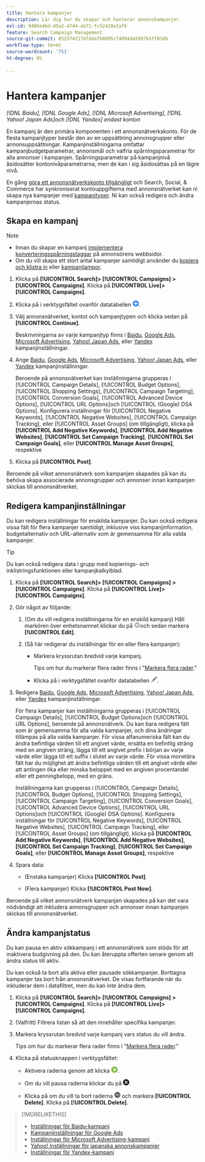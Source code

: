 ```yaml
---
title: Hantera kampanjer
description: Lär dig hur du skapar och hanterar annonskampanjer.
exl-id: 9406e4bd-d5a2-4744-ab71-fc52428e3af6
feature: Search Campaign Management
source-git-commit: 052574217d7ddafb8895c74094da5997b5ff83db
workflow-type: tm+mt
source-wordcount: '751'
ht-degree: 0%

---
```


# Hantera kampanjer

*[!DNL Baidu], [!DNL Google Ads], [!DNL Microsoft Advertising], [!DNL Yahoo! Japan Ads]och [!DNL Yandex] endast konton*

En kampanj är den primära komponenten i ett annonsnätverkskonto. För de flesta kampanjtyper består den av en uppsättning annonsgrupper eller annonsuppsättningar. Kampanjinställningarna omfattar kampanjbudgetparametrar, annonsmål och valfria spårningsparametrar för alla annonser i kampanjen. Spårningsparametrar på kampanjnivå åsidosätter kontonivåparametrarna, men de kan i sig åsidosättas på en lägre nivå.

En gång [göra ett annonsnätverkskonto tillgängligt](/help/search-social-commerce/campaign-management/accounts/ad-network-account-manage.md) och Search, Social, &amp; Commerce har synkroniserat kontouppgifterna med annonsnätverket kan ni skapa nya kampanjer med [kampanjtyper](/help/search-social-commerce/introduction/supported-inventory.md). Ni kan också redigera och ändra kampanjernas status.

## Skapa en kampanj

>[!NOTE]
>
>* Innan du skapar en kampanj [implementera konverteringsspårningstaggar](/help/search-social-commerce/tracking/conversion-tracking-about.md) på annonsörens webbsidor.
>* Om du vill skapa ett stort antal kampanjer samtidigt använder du [kopiera och klistra in](/help/search-social-commerce/campaign-management/campaigns/copy-paste.md) eller [kampanjlampor](/help/search-social-commerce/campaign-management/bulksheets/bulksheet-about.md).

1. Klicka på **[!UICONTROL Search]> [!UICONTROL Campaigns] >[!UICONTROL Campaigns]**. Klicka på **[!UICONTROL Live]>[!UICONTROL Campaigns]**.

1. Klicka på i verktygsfältet ovanför datatabellen ![Skapa](/help/search-social-commerce/assets/add.png "Skapa").

1. Välj annonsnätverket, kontot och kampanjtypen och klicka sedan på **[!UICONTROL Continue]**.

   Beskrivningarna av varje kampanjtyp finns i [Baidu](/help/search-social-commerce/campaign-management/campaigns/campaign-settings-baidu.md), [Google Ads](/help/search-social-commerce/campaign-management/campaigns/campaign-settings-google.md), [Microsoft Advertising](/help/search-social-commerce/campaign-management/campaigns/campaign-settings-microsoft.md), [Yahoo! Japan Ads](/help/search-social-commerce/campaign-management/campaigns/campaign-settings-yahoo-japan.md), eller [Yandex](/help/search-social-commerce/campaign-management/campaigns/campaign-settings-yandex.md) kampanjinställningar.

1. Ange [Baidu](/help/search-social-commerce/campaign-management/campaigns/campaign-settings-baidu.md), [Google Ads](/help/search-social-commerce/campaign-management/campaigns/campaign-settings-google.md), [Microsoft Advertising](/help/search-social-commerce/campaign-management/campaigns/campaign-settings-microsoft.md), [Yahoo! Japan Ads](/help/search-social-commerce/campaign-management/campaigns/campaign-settings-yahoo-japan.md), eller [Yandex](/help/search-social-commerce/campaign-management/campaigns/campaign-settings-yandex.md) kampanjinställningar.

   Beroende på annonsnätverket kan inställningarna grupperas i [!UICONTROL Campaign Details], [!UICONTROL Budget Options], [!UICONTROL Shopping Settings], [!UICONTROL Campaign Targeting], [!UICONTROL Conversion Goals], [!UICONTROL Advanced Device Options], [!UICONTROL URL Options]och [!UICONTROL (Google) DSA Options]. Konfigurera inställningar för [!UICONTROL Negative Keywords], [!UICONTROL Negative Websites], [!UICONTROL Campaign Tracking], eller [!UICONTROL Asset Groups] (om tillgängligt), klicka på **[!UICONTROL Add Negative Keywords]**, **[!UICONTROL Add Negative Websites]**, **[!UICONTROL Set Campaign Tracking]**, **[!UICONTROL Set Campaign Goals]**, eller **[!UICONTROL Manage Asset Groups]**, respektive

1. Klicka på **[!UICONTROL Post]**.

Beroende på vilket annonsnätverk som kampanjen skapades på kan du behöva skapa associerade annonsgrupper och annonser innan kampanjen skickas till annonsnätverket.

## Redigera kampanjinställningar

Du kan redigera inställningar för enskilda kampanjer. Du kan också redigera vissa fält för flera kampanjer samtidigt, inklusive viss kampanjinformation, budgetalternativ och URL-alternativ som är gemensamma för alla valda kampanjer.

>[!TIP]
>
>Du kan också redigera data i grupp med kopierings- och inklistringsfunktionen eller kampanjkalkylblad.

1. Klicka på **[!UICONTROL Search]> [!UICONTROL Campaigns] >[!UICONTROL Campaigns]**. Klicka på **[!UICONTROL Live]>[!UICONTROL Campaigns]**.

1. Gör något av följande:

   1. (Om du vill redigera inställningarna för en enskild kampanj) Håll markören över enhetsnamnet klickar du på ![Menyikon](/help/search-social-commerce/assets/arrow-dropdown-menu.png "Menyikon")och sedan markera **[!UICONTROL Edit]**.

   1. (Så här redigerar du inställningar för en eller flera kampanjer):

      * Markera kryssrutan bredvid varje kampanj.

        Tips om hur du markerar flera rader finns i &quot;[Markera flera rader](/help/search-social-commerce/common-tasks/navigation-editing-selection/multiple-rows-select.md).&quot;

      * Klicka på i verktygsfältet ovanför datatabellen ![Redigera](/help/search-social-commerce/assets/edit.png "Redigera").

1. Redigera [Baidu](/help/search-social-commerce/campaign-management/campaigns/campaign-settings-baidu.md), [Google Ads](/help/search-social-commerce/campaign-management/campaigns/campaign-settings-google.md), [Microsoft Advertising](/help/search-social-commerce/campaign-management/campaigns/campaign-settings-microsoft.md), [Yahoo! Japan Ads](/help/search-social-commerce/campaign-management/campaigns/campaign-settings-yahoo-japan.md), eller [Yandex](/help/search-social-commerce/campaign-management/campaigns/campaign-settings-yandex.md) kampanjinställningar.

   För flera kampanjer kan inställningarna grupperas i [!UICONTROL Campaign Details], [!UICONTROL Budget Options]och [!UICONTROL URL Options], beroende på annonsnätverk. Du kan bara redigera fält som är gemensamma för alla valda kampanjer, och dina ändringar tillämpas på alla valda kampanjer. För vissa alfanumeriska fält kan du ändra befintliga värden till ett angivet värde, ersätta en befintlig sträng med en angiven sträng, lägga till ett angivet prefix i början av varje värde eller lägga till ett suffix i slutet av varje värde. För vissa monetära fält har du möjlighet att ändra befintliga värden till ett angivet värde eller att antingen öka eller minska beloppet med en angiven procentandel eller ett penningbelopp, med en gräns.

   Inställningarna kan grupperas i [!UICONTROL Campaign Details], [!UICONTROL Budget Options], [!UICONTROL Shopping Settings], [!UICONTROL Campaign Targeting], [!UICONTROL Conversion Goals], [!UICONTROL Advanced Device Options], [!UICONTROL URL Options]och [!UICONTROL (Google) DSA Options]. Konfigurera inställningar för [!UICONTROL Negative Keywords], [!UICONTROL Negative Websites], [!UICONTROL Campaign Tracking], eller [!UICONTROL Asset Groups] (om tillgängligt), klicka på **[!UICONTROL Add Negative Keywords]**, **[!UICONTROL Add Negative Websites]**, **[!UICONTROL Set Campaign Tracking]**, **[!UICONTROL Set Campaign Goals]**, eller **[!UICONTROL Manage Asset Groups]**, respektive

1. Spara data:

   * (Enstaka kampanjer) Klicka **[!UICONTROL Post]**.

   * (Flera kampanjer) Klicka **[!UICONTROL Post Now]**.

Beroende på vilket annonsnätverk kampanjen skapades på kan det vara nödvändigt att inkludera annonsgrupper och annonser innan kampanjen skickas till annonsnätverket.

## Ändra kampanjstatus

Du kan pausa en aktiv sökkampanj i ett annonsnätverk som stöds för att inaktivera budgivning på den. Du kan återuppta offerten senare genom att ändra status till aktiv.

Du kan också ta bort alla aktiva eller pausade sökkampanjer. Borttagna kampanjer tas bort från annonsnätverket. De visas fortfarande när du inkluderar dem i datafiltret, men du kan inte ändra dem.

1. Klicka på **[!UICONTROL Search]> [!UICONTROL Campaigns] >[!UICONTROL Campaigns]**. Klicka på **[!UICONTROL Live]>[!UICONTROL Campaigns]**.

1. (Valfritt) Filtrera listan så att den innehåller specifika kampanjer.

1. Markera kryssrutan bredvid varje kampanj vars status du vill ändra.

   Tips om hur du markerar flera rader finns i &quot;[Markera flera rader](/help/search-social-commerce/common-tasks/navigation-editing-selection/multiple-rows-select.md).&quot;

1. Klicka på statusknappen i verktygsfältet:

   * Aktivera raderna genom att klicka ![Aktivera](/help/search-social-commerce/assets/activate.png "Aktivera").

   * Om du vill pausa raderna klickar du på ![Pausa](/help/search-social-commerce/assets/pause.png "Pausa").

   * Klicka på om du vill ta bort raderna ![Mer](/help/search-social-commerce/assets/more.png "Mer") och markera **[!UICONTROL Delete]**. Klicka på **[!UICONTROL Delete]**.

>[!MORELIKETHIS]
>
>* [Inställningar för Baidu-kampanj](/help/search-social-commerce/campaign-management/campaigns/campaign-settings-baidu.md)
>* [Kampanjinställningar för Google Ads](/help/search-social-commerce/campaign-management/campaigns/campaign-settings-google.md)
>* [Inställningar för Microsoft Advertising-kampanj](/help/search-social-commerce/campaign-management/campaigns/campaign-settings-microsoft.md)
>* [Yahoo! Inställningar för japanska annonskampanjer](/help/search-social-commerce/campaign-management/campaigns/campaign-settings-yahoo-japan.md)
>* [Inställningar för Yandex-kampanj](/help/search-social-commerce/campaign-management/campaigns/campaign-settings-yandex.md)
